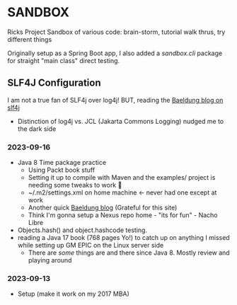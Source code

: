 # SANDBOX
Ricks Project Sandbox of various code: brain-storm, tutorial walk thrus, try different things

Originally setup as a Spring Boot app, I also added a _sandbox.cli_ package for straight "main class" direct testing.

## SLF4J Configuration
I am not a true fan of SLF4j over log4j!
BUT, reading the [Baeldung blog on slf4j](https://www.baeldung.com/slf4j-with-log4j2-logback) 
- Distinction of log4j vs. JCL (Jakarta Commons Logging) nudged me to the dark side


### 2023-09-16
- Java 8 Time package practice 
  - Using Packt book stuff
  - Setting it up to compile with Maven and the examples/ project is needing some tweaks to work 🤔 
  - ~/.m2/settings.xml on home machine  <- never had one except at work
  - Another quick [Baeldung blog](https://www.baeldung.com/maven-settings-xml) (Grateful for this site)
  - Think I'm gonna setup a Nexus repo home - "its for fun" - Nacho Libre
- Objects.hash() and object.hashcode testing. 
- reading a Java 17 book (768 pages Yo!) to catch up on anything I missed while setting up GM EPIC on the Linux server side
  - There are _some_ things are and there since Java 8.  Mostly review and playing around


### 2023-09-13 
- Setup (make it work on my 2017 MBA)